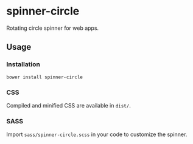 # spinner-circle
Rotating circle spinner for web apps.

## Usage

### Installation
`bower install spinner-circle`

### CSS
Compiled and minified CSS are available in `dist/`.

### SASS
Import `sass/spinner-circle.scss` in your code to customize the spinner.